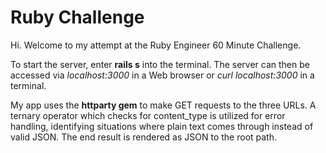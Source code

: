 # Ruby Challenge

Hi. Welcome to my attempt at the Ruby Engineer 60 Minute Challenge.

To start the server, enter **rails s** into the terminal. 
The server can then be accessed via *localhost:3000* in a Web browser or *curl localhost:3000* in a terminal.

My app uses the **httparty gem** to make GET requests to the three URLs. A ternary operator which checks for content_type is utilized for error handling, identifying situations where plain text comes through instead of valid JSON. The end result is rendered as JSON to the root path.
